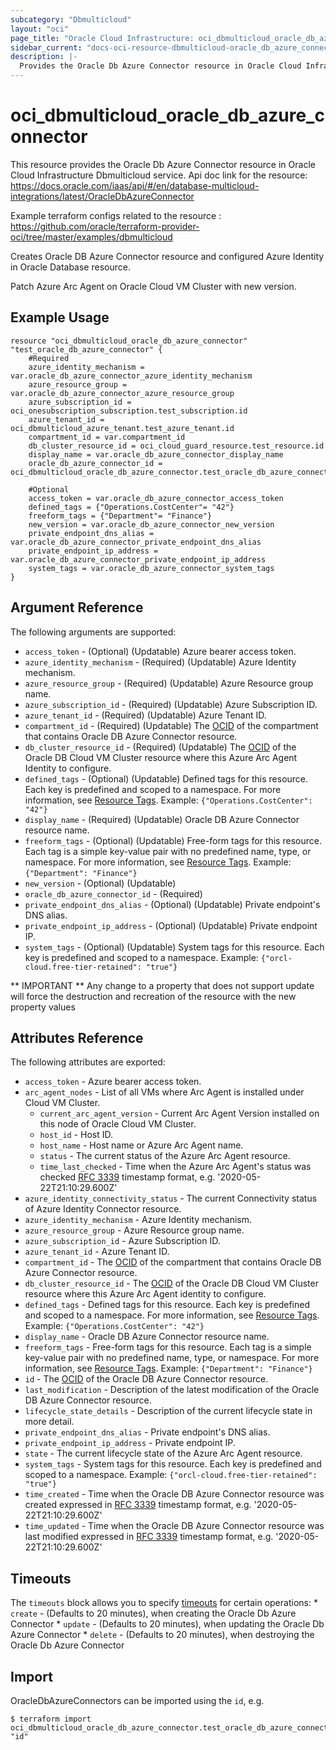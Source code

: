 ```yaml
---
subcategory: "Dbmulticloud"
layout: "oci"
page_title: "Oracle Cloud Infrastructure: oci_dbmulticloud_oracle_db_azure_connector"
sidebar_current: "docs-oci-resource-dbmulticloud-oracle_db_azure_connector"
description: |-
  Provides the Oracle Db Azure Connector resource in Oracle Cloud Infrastructure Dbmulticloud service
---
```


# oci_dbmulticloud_oracle_db_azure_connector
This resource provides the Oracle Db Azure Connector resource in Oracle Cloud Infrastructure Dbmulticloud service.
Api doc link for the resource: https://docs.oracle.com/iaas/api/#/en/database-multicloud-integrations/latest/OracleDbAzureConnector

Example terraform configs related to the resource : https://github.com/oracle/terraform-provider-oci/tree/master/examples/dbmulticloud

Creates Oracle DB Azure Connector resource and configured Azure Identity in Oracle Database resource.

  Patch Azure Arc Agent on Oracle Cloud VM Cluster with new version.


## Example Usage

```hcl
resource "oci_dbmulticloud_oracle_db_azure_connector" "test_oracle_db_azure_connector" {
	#Required
	azure_identity_mechanism = var.oracle_db_azure_connector_azure_identity_mechanism
	azure_resource_group = var.oracle_db_azure_connector_azure_resource_group
	azure_subscription_id = oci_onesubscription_subscription.test_subscription.id
	azure_tenant_id = oci_dbmulticloud_azure_tenant.test_azure_tenant.id
	compartment_id = var.compartment_id
	db_cluster_resource_id = oci_cloud_guard_resource.test_resource.id
	display_name = var.oracle_db_azure_connector_display_name
	oracle_db_azure_connector_id = oci_dbmulticloud_oracle_db_azure_connector.test_oracle_db_azure_connector.id

	#Optional
	access_token = var.oracle_db_azure_connector_access_token
	defined_tags = {"Operations.CostCenter"= "42"}
	freeform_tags = {"Department"= "Finance"}
	new_version = var.oracle_db_azure_connector_new_version
	private_endpoint_dns_alias = var.oracle_db_azure_connector_private_endpoint_dns_alias
	private_endpoint_ip_address = var.oracle_db_azure_connector_private_endpoint_ip_address
	system_tags = var.oracle_db_azure_connector_system_tags
}
```

## Argument Reference

The following arguments are supported:

* `access_token` - (Optional) (Updatable) Azure bearer access token.
* `azure_identity_mechanism` - (Required) (Updatable) Azure Identity mechanism.
* `azure_resource_group` - (Required) (Updatable) Azure Resource group name.
* `azure_subscription_id` - (Required) (Updatable) Azure Subscription ID.
* `azure_tenant_id` - (Required) (Updatable) Azure Tenant ID.
* `compartment_id` - (Required) (Updatable) The [OCID](https://docs.cloud.oracle.com/iaas/Content/General/Concepts/identifiers.htm) of the compartment that contains Oracle DB Azure Connector resource.
* `db_cluster_resource_id` - (Required) (Updatable) The [OCID](https://docs.cloud.oracle.com/iaas/Content/General/Concepts/identifiers.htm) of the Oracle DB Cloud VM Cluster resource where this Azure Arc Agent Identity to configure.
* `defined_tags` - (Optional) (Updatable) Defined tags for this resource. Each key is predefined and scoped to a namespace. For more information, see [Resource Tags](https://docs.cloud.oracle.com/iaas/Content/General/Concepts/resourcetags.htm).  Example: `{"Operations.CostCenter": "42"}` 
* `display_name` - (Required) (Updatable) Oracle DB Azure Connector resource name.
* `freeform_tags` - (Optional) (Updatable) Free-form tags for this resource. Each tag is a simple key-value pair with no predefined name, type, or namespace. For more information, see [Resource Tags](https://docs.cloud.oracle.com/iaas/Content/General/Concepts/resourcetags.htm).  Example: `{"Department": "Finance"}` 
* `new_version` - (Optional) (Updatable) 
* `oracle_db_azure_connector_id` - (Required) 
* `private_endpoint_dns_alias` - (Optional) (Updatable) Private endpoint's DNS alias.
* `private_endpoint_ip_address` - (Optional) (Updatable) Private endpoint IP.
* `system_tags` - (Optional) (Updatable) System tags for this resource. Each key is predefined and scoped to a namespace.  Example: `{"orcl-cloud.free-tier-retained": "true"}` 


** IMPORTANT **
Any change to a property that does not support update will force the destruction and recreation of the resource with the new property values

## Attributes Reference

The following attributes are exported:

* `access_token` - Azure bearer access token.
* `arc_agent_nodes` - List of all VMs where Arc Agent is installed under Cloud VM Cluster.
	* `current_arc_agent_version` - Current Arc Agent Version installed on this node of Oracle Cloud VM Cluster.
	* `host_id` - Host ID.
	* `host_name` - Host name or Azure Arc Agent name.
	* `status` - The current status of the Azure Arc Agent resource.
	* `time_last_checked` - Time when the Azure Arc Agent's status was checked [RFC 3339](https://tools.ietf.org/html/rfc3339) timestamp format, e.g. '2020-05-22T21:10:29.600Z' 
* `azure_identity_connectivity_status` - The current Connectivity status of Azure Identity Connector resource.
* `azure_identity_mechanism` - Azure Identity mechanism.
* `azure_resource_group` - Azure Resource group name.
* `azure_subscription_id` - Azure Subscription ID.
* `azure_tenant_id` - Azure Tenant ID.
* `compartment_id` - The [OCID](https://docs.cloud.oracle.com/iaas/Content/General/Concepts/identifiers.htm) of the compartment that contains Oracle DB Azure Connector resource.
* `db_cluster_resource_id` - The [OCID](https://docs.cloud.oracle.com/iaas/Content/General/Concepts/identifiers.htm) of the Oracle DB Cloud VM Cluster resource where this Azure Arc Agent identity to configure.
* `defined_tags` - Defined tags for this resource. Each key is predefined and scoped to a namespace. For more information, see [Resource Tags](https://docs.cloud.oracle.com/iaas/Content/General/Concepts/resourcetags.htm).  Example: `{"Operations.CostCenter": "42"}` 
* `display_name` - Oracle DB Azure Connector resource name.
* `freeform_tags` - Free-form tags for this resource. Each tag is a simple key-value pair with no predefined name, type, or namespace. For more information, see [Resource Tags](https://docs.cloud.oracle.com/iaas/Content/General/Concepts/resourcetags.htm).  Example: `{"Department": "Finance"}` 
* `id` - The [OCID](https://docs.cloud.oracle.com/iaas/Content/General/Concepts/identifiers.htm) of the Oracle DB Azure Connector resource.
* `last_modification` - Description of the latest modification of the Oracle DB Azure Connector resource.
* `lifecycle_state_details` - Description of the current lifecycle state in more detail.
* `private_endpoint_dns_alias` - Private endpoint's DNS alias.
* `private_endpoint_ip_address` - Private endpoint IP.
* `state` - The current lifecycle state of the Azure Arc Agent resource.
* `system_tags` - System tags for this resource. Each key is predefined and scoped to a namespace.  Example: `{"orcl-cloud.free-tier-retained": "true"}` 
* `time_created` - Time when the Oracle DB Azure Connector resource was created expressed in [RFC 3339](https://tools.ietf.org/html/rfc3339) timestamp format, e.g. '2020-05-22T21:10:29.600Z' 
* `time_updated` - Time when the Oracle DB Azure Connector resource was last modified expressed in [RFC 3339](https://tools.ietf.org/html/rfc3339) timestamp format, e.g. '2020-05-22T21:10:29.600Z' 

## Timeouts

The `timeouts` block allows you to specify [timeouts](https://registry.terraform.io/providers/oracle/oci/latest/docs/guides/changing_timeouts) for certain operations:
	* `create` - (Defaults to 20 minutes), when creating the Oracle Db Azure Connector
	* `update` - (Defaults to 20 minutes), when updating the Oracle Db Azure Connector
	* `delete` - (Defaults to 20 minutes), when destroying the Oracle Db Azure Connector


## Import

OracleDbAzureConnectors can be imported using the `id`, e.g.

```
$ terraform import oci_dbmulticloud_oracle_db_azure_connector.test_oracle_db_azure_connector "id"
```

